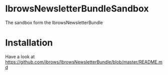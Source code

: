 IbrowsNewsletterBundleSandbox
=============================

The sandbox form the IbrowsNewsletterBundle

Installation
============
Have a look at https://github.com/ibrows/IbrowsNewsletterBundle/blob/master/README.md
